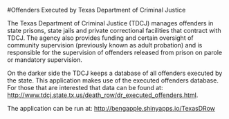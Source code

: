 #Offenders Executed  by Texas Department of Criminal Justice 



The Texas Department of Criminal Justice (TDCJ) manages offenders in state prisons, state jails and private correctional facilities that contract with TDCJ. The agency also provides funding and certain oversight of community supervision (previously known as adult probation) and is responsible for the supervision of offenders released from prison on parole or mandatory supervision.

On the darker side the TDCJ keeps a database of all offenders executed by the state.  This application makes use of the executed offenders database.  For those that are interested that data can be found at: http://www.tdcj.state.tx.us/death_row/dr_executed_offenders.html.

The application can be run at: http://bengapple.shinyapps.io/TexasDRow

